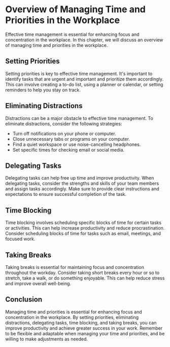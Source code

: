 Overview of Managing Time and Priorities in the Workplace
===================================================================================================

Effective time management is essential for enhancing focus and concentration in the workplace. In this chapter, we will discuss an overview of managing time and priorities in the workplace.

Setting Priorities
------------------

Setting priorities is key to effective time management. It's important to identify tasks that are urgent and important and prioritize them accordingly. This can involve creating a to-do list, using a planner or calendar, or setting reminders to help you stay on track.

Eliminating Distractions
------------------------

Distractions can be a major obstacle to effective time management. To eliminate distractions, consider the following strategies:

* Turn off notifications on your phone or computer.
* Close unnecessary tabs or programs on your computer.
* Find a quiet workspace or use noise-cancelling headphones.
* Set specific times for checking email or social media.

Delegating Tasks
----------------

Delegating tasks can help free up time and improve productivity. When delegating tasks, consider the strengths and skills of your team members and assign tasks accordingly. Make sure to provide clear instructions and expectations to ensure successful completion of the task.

Time Blocking
-------------

Time blocking involves scheduling specific blocks of time for certain tasks or activities. This can help increase productivity and reduce procrastination. Consider scheduling blocks of time for tasks such as email, meetings, and focused work.

Taking Breaks
-------------

Taking breaks is essential for maintaining focus and concentration throughout the workday. Consider taking short breaks every hour or so to stretch, take a walk, or do something enjoyable. This can help reduce stress and improve overall well-being.

Conclusion
----------

Managing time and priorities is essential for enhancing focus and concentration in the workplace. By setting priorities, eliminating distractions, delegating tasks, time blocking, and taking breaks, you can improve productivity and achieve greater success in your work. Remember to be flexible and adaptable when managing your time and priorities, and be willing to make adjustments as needed.
